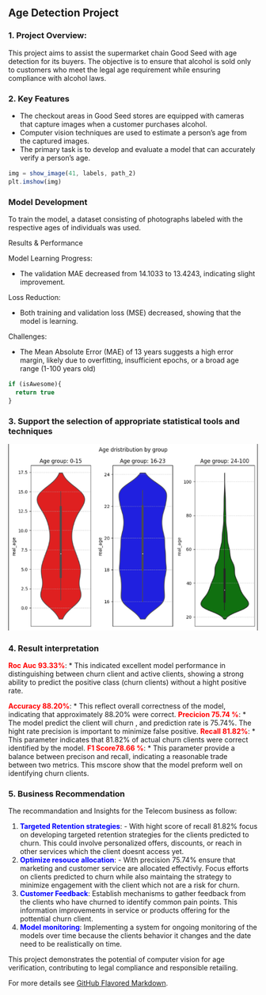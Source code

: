 ## Age Detection Project

### 1. **Project Overview:** 
This project aims to assist the supermarket chain Good Seed with age detection for its buyers. The objective is to ensure that alcohol is sold only to customers who meet the legal age requirement while ensuring compliance with alcohol laws.

### 2. Key Features

* The checkout areas in Good Seed stores are equipped with cameras that capture images when a customer purchases alcohol.
* Computer vision techniques are used to estimate a person’s age from the captured images.
* The primary task is to develop and evaluate a model that can accurately verify a person’s age.
 

```javascript
img = show_image(41, labels, path_2)
plt.imshow(img)

```

### Model Development

To train the model, a dataset consisting of photographs labeled with the respective ages of individuals was used.

Results & Performance

Model Learning Progress:
* The validation MAE decreased from 14.1033 to 13.4243, indicating slight improvement.

Loss Reduction:
* Both training and validation loss (MSE) decreased, showing that the model is learning.

Challenges:
* The Mean Absolute Error (MAE) of 13 years suggests a high error margin, likely due to overfitting, insufficient epochs, or a broad age range (1-100 years old)

```javascript
if (isAwesome){
  return true
}
```

### 3. Support the selection of appropriate statistical tools and techniques

<img src="images/age_det.png?raw=true"/>

### 4. **Result interpretation**

<font color='red'>**Roc Auc 93.33%**</font>: * This indicated excellent model performance in distinguishing between churn client and active clients, showing a strong ability to predict the positive class (churn clients) without a hight positive rate.
 
 <font color='red'> **Accuracy 88.20%**</font>: * This reflect overall correctness of the model, indicating that approximately  88.20% were correct.
 <font color='red'>**Precicion 75.74 %**</font>: * The model predict the client will churn , and prediction rate is 75.74%. The hight rate precision is important to minimize false positive.
 <font color='red'> **Recall 81.82%**</font>: * This parameter indicates that 81.82% of actual churn clients were correct identified by the model. 
 <font color='red'> **F1 Score78.66 %**</font>: * This parameter provide a balance between precison and recall, indicating a reasonable trade between two metrics. This mscore show that the model preform well on identifying churn clients.

### 5. Business Recommendation

The recommandation and Insights for the Telecom business as follow:
1) <font color='blue'> **Targeted Retention strategies**</font>: - With hight score of recall 81.82% focus on developing targeted retention strategies for the clients predicted to churn. This could involve personalized offers, discounts, or reach in other services which the client doesnt access yet.
2) <font color='blue'> **Optimize resouce allocation**</font>: - With precision 75.74% ensure that marketing and customer service are allocated effectivly. Focus efforts on clients predicted to churn while also maintaing the strategy to minimize engagement with the client which not  are a risk for churn.
3) <font color='blue'> **Customer Feedback**</font>: Establish mechanisms to gather feedback from the clients who have churned to identify common pain points. This information improvements in service or products offering for the pottential churn client.
3) <font color='blue'> **Model monitoring**</font>: Implementing a system  for ongoing monitoring  of the models over time because the clients behavior it changes and the date need to be realistically on time.
  
This project demonstrates the potential of computer vision for age verification, contributing to legal compliance and responsible retailing. 

For more details see [GitHub Flavored Markdown](https://guides.github.com/features/mastering-markdown/).
